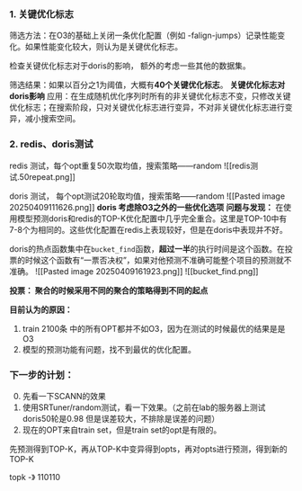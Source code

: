 ### 1. 关键优化标志
筛选方法：在O3的基础上关闭一条优化配置（例如 -falign-jumps）记录性能变化。如果性能变化较大，则认为是关键优化标志。

检查关键优化标志对于doris的影响， 额外的考虑一些其他的数据集。 


筛选结果：如果以百分之1为阈值，大概有**40个关键优化标志**。
**关键优化标志对doris影响**
应用：在生成随机优化序列时所有的非关键优化标志不变，只修改关键优化标志；在搜索阶段，只对关键优化标志进行变异，不对非关键优化标志进行变异，减小搜索空间。
### 2. redis、doris测试

redis 测试，每个opt重复50次取均值，搜索策略——random
![[redis测试.50repeat.png]]

doris 测试， 每个opt测试20轮取均值，搜索策略——random
![[Pasted image 20250409111626.png]]
**doris  考虑除O3之外的一些优化选项**
**问题与发现：**
在使用模型预测doris和redis的TOP-K优化配置中几乎完全重合。这里是TOP-10中有7-8个为相同的。这些优化配置在redis上表现较好，但是在doris中表现并不好。

doris的热点函数集中在`bucket_find`函数，**超过一半**的执行时间是这个函数。在投票的时候这个函数有“一票否决权”，如果对他预测不准确可能整个项目的预测就不准确。
![[Pasted image 20250409161923.png]]
![[bucket_find.png]]

**投票： 聚合的时候采用不同的聚合的策略得到不同的起点**

**目前认为的原因：**
1. train 2100条 中的所有OPT都并不如O3，因为在测试的时候最优的结果是是O3
2. 模型的预测功能有问题，找不到最优的优化配置。

### 下一步的计划：
0. 先看一下SCANN的效果
1. 使用SRTuner/random测试，看一下效果。（之前在lab的服务器上测试doris50轮是0.98 但是误差较大，不排除是误差的问题）
2. 现在的OPT来自train set，但是train set的opt是有限的。

先预测得到TOP-K，再从TOP-K中变异得到opts，再对opts进行预测，得到新的TOP-K

topk -》 110110  
